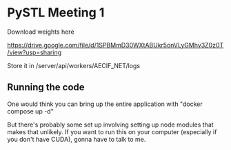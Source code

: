 # PySTL Meeting 1

Download weights here

https://drive.google.com/file/d/1SPBMmD30WXtABUkr5onVLyGMhv3Z0z0T/view?usp=sharing

Store it in /server/api/workers/AECIF_NET/logs

## Running the code

One would think you can bring up the entire application with "docker compose up -d"

But there's probably some set up involving setting up node modules that makes that unlikely. If you want to run this on your computer (especially if you don't have CUDA), gonna have to talk to me.

